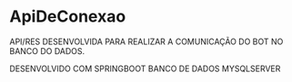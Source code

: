 # ApiDeConexao

API/RES DESENVOLVIDA PARA REALIZAR A COMUNICAÇÃO DO BOT NO BANCO DO DADOS.

DESENVOLVIDO COM SPRINGBOOT
BANCO DE DADOS MYSQLSERVER
